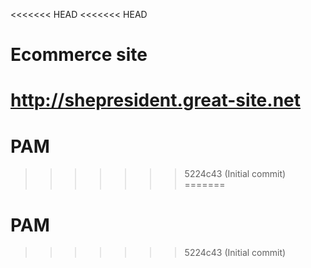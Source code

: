 <<<<<<< HEAD
<<<<<<< HEAD
# Ecommerce site
http://shepresident.great-site.net
=======
# PAM
>>>>>>> 5224c43 (Initial commit)
=======
# PAM
>>>>>>> 5224c43 (Initial commit)
